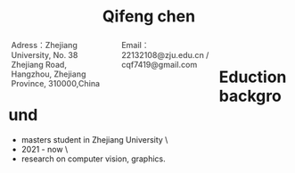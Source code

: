 # <center> Qifeng chen
<div style="float: left;display: flex;flex-wrap: wrap;width: 75%;justify-content: space-between;">
    <div style="width: 45%;font-weight: 500;color: #4c4c4c;font-size: 14px;margin: 5px;">Adress：Zhejiang University, 
        No. 38 Zhejiang Road, 
        Hangzhou, Zhejiang Province,
        310000,China</div>
    <div style="width: 45%;font-weight: 500;color: #4c4c4c;font-size: 14px;margin: 5px;">Email：22132108@zju.edu.cn / cqf7419@gmail.com</div>
</div>
<!-- <div>
    <div style="float: right;margin-right: 10px;">
        <img src="https://img-blog.csdnimg.cn/2020071713464647.png" width="120px" height="150px" style="box-shadow: 5px 5px 5px rgba(0,0,0,.5);">
    </div>
</div> -->
<br />

# Eduction background

- masters student in Zhejiang University \
- 2021 - now \
- research on computer vision, graphics. 

